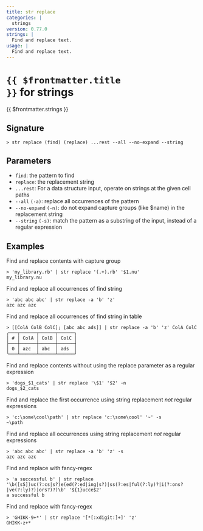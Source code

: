 ```yaml
---
title: str replace
categories: |
  strings
version: 0.77.0
strings: |
  Find and replace text.
usage: |
  Find and replace text.
---
```


# <code>{{ $frontmatter.title }}</code> for strings

<div class='command-title'>{{ $frontmatter.strings }}</div>

## Signature

```> str replace (find) (replace) ...rest --all --no-expand --string```

## Parameters

 -  `find`: the pattern to find
 -  `replace`: the replacement string
 -  `...rest`: For a data structure input, operate on strings at the given cell paths
 -  `--all` `(-a)`: replace all occurrences of the pattern
 -  `--no-expand` `(-n)`: do not expand capture groups (like $name) in the replacement string
 -  `--string` `(-s)`: match the pattern as a substring of the input, instead of a regular expression

## Examples

Find and replace contents with capture group
```shell
> 'my_library.rb' | str replace '(.+).rb' '$1.nu'
my_library.nu
```

Find and replace all occurrences of find string
```shell
> 'abc abc abc' | str replace -a 'b' 'z'
azc azc azc
```

Find and replace all occurrences of find string in table
```shell
> [[ColA ColB ColC]; [abc abc ads]] | str replace -a 'b' 'z' ColA ColC
╭───┬──────┬──────┬──────╮
│ # │ ColA │ ColB │ ColC │
├───┼──────┼──────┼──────┤
│ 0 │ azc  │ abc  │ ads  │
╰───┴──────┴──────┴──────╯

```

Find and replace contents without using the replace parameter as a regular expression
```shell
> 'dogs_$1_cats' | str replace '\$1' '$2' -n
dogs_$2_cats
```

Find and replace the first occurrence using string replacement *not* regular expressions
```shell
> 'c:\some\cool\path' | str replace 'c:\some\cool' '~' -s
~\path
```

Find and replace all occurrences using string replacement *not* regular expressions
```shell
> 'abc abc abc' | str replace -a 'b' 'z' -s
azc azc azc
```

Find and replace with fancy-regex
```shell
> 'a successful b' | str replace '\b([sS])uc(?:cs|s?)e(ed(?:ed|ing|s?)|ss(?:es|ful(?:ly)?|i(?:ons?|ve(?:ly)?)|ors?)?)\b' '${1}ucce$2'
a successful b
```

Find and replace with fancy-regex
```shell
> 'GHIKK-9+*' | str replace '[*[:xdigit:]+]' 'z'
GHIKK-z+*
```
